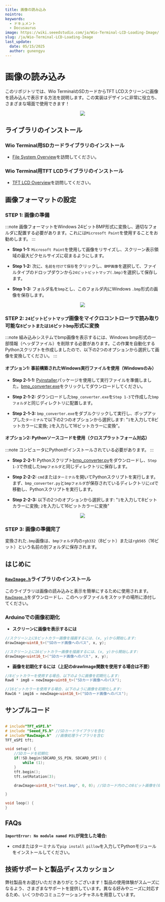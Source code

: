 ```yaml
---
title: 画像の読み込み
nointro:
keywords:
  - ドキュメント
  - Docusaurus
image: https://wiki.seeedstudio.com/ja/Wio-Terminal-LCD-Loading-Image/
slug: /ja/Wio-Terminal-LCD-Loading-Image
last_update:
  date: 05/15/2025
  author: gunengyu
---
```



# 画像の読み込み

このリポジトリでは、Wio TerminalのSDカードからTFT LCDスクリーンに画像を読み込んで表示する方法を説明します。この実装はデザインに非常に役立ち、さまざまな場面で使用できます！

<div align="center"><img src="https://files.seeedstudio.com/wiki/Wio-Terminal/img/WechatIMG2314.jpeg.jpg" /></div>

## ライブラリのインストール

### Wio Terminal用SDカードライブラリのインストール

- [File System Overview](https://wiki.seeedstudio.com/ja/Wio-Terminal-FS-Overview/)を訪問してください。

### Wio Terminal用TFT LCDライブラリのインストール

- [TFT LCD Overview](https://wiki.seeedstudio.com/ja/Wio-Terminal-LCD-Overview/)を訪問してください。

## 画像フォーマットの設定

### STEP 1: 画像の準備
:::note
    画像フォーマットをWindows 24ビットBMP形式に変換し、適切なフォルダに配置する必要があります。これには`Microsoft Paint`を使用することをお勧めします。
:::
 - **Step 1-1:** `Microsoft Paint`を使用して画像をリサイズし、スクリーン表示領域の最大ピクセルサイズに収まるようにします。

 - **Step 1-2:** 次に、`名前を付けて保存`をクリックし、`BMP画像`を選択して、ファイルタイプのドロップダウンから`24ビットビットマップ(.bmp)`を選択して保存します。
  
 - **Step 1-3:** フォルダ名を`bmp`とし、このフォルダ内にWindows `.bmp`形式の画像を保存します。

<div align="center"><img src="https://files.seeedstudio.com/wiki/Wio-Terminal/img/wioterminaltu.png" /></div>

### STEP 2: `24ビットビットマップ`画像をマイクロコントローラで読み取り可能な`8ビットまたは16ビットbmp`形式に変換
:::note
    組み込みシステムでbmp画像を表示するには、Windows bmp形式の一部情報（ヘッダファイル）を削除する必要があります。この作業を自動化するPythonスクリプトを作成しましたので、以下の2つのオプションから選択して画像を変換してください。
:::
#### オプション1: 事前構築されたWindows実行ファイルを使用（Windowsのみ）

- **Step 2-1-1:** [Pyinstaller](https://pyinstaller.org/en/stable/)パッケージを使用して実行ファイルを準備しました。[bmp_converter.exe](https://files.seeedstudio.com/wiki/Wio-Terminal/res/bmp_converter.exe)をクリックしてダウンロードしてください。

- **Step 2-1-2:** ダウンロードした`bmp_converter.exe`を`Step 1-3`で作成した`bmpフォルダ`と同じディレクトリに配置します。

- **Step 2-1-3:** `bmp_converter.exe`をダブルクリックして実行し、ポップアップした`ターミナル`で以下の2つのオプションから選択します: "`1`を入力して8ビットカラーに変換; `2`を入力して16ビットカラーに変換"。

#### オプション2: Pythonソースコードを使用（クロスプラットフォーム対応）
:::note
    コンピュータにPythonがインストールされている必要があります。
:::
- **Step 2-2-1:** Pythonスクリプト[bmp_converter.py](https://files.seeedstudio.com/wiki/Wio-Terminal/res/bmp_converter.py)をダウンロードし、`Step 1-3`で作成した`bmpフォルダ`と同じディレクトリに保存します。

- **Step 2-2-2:** `cmd`または`ターミナル`を開いてPythonスクリプトを実行します。まず、`bmp_converter.py`と`bmpフォルダ`が保存されているディレクトリに`cd`で移動し、Pythonスクリプトを実行します。

- **Step 2-2-3:** 以下の2つのオプションから選択します: "`1`を入力して8ビットカラーに変換; `2`を入力して16ビットカラーに変換"

<div align="center"><img src="https://files.seeedstudio.com/wiki/Wio-Terminal/img/PythonScript.gif" /></div>

### STEP 3: 画像の準備完了

変換された`.bmp`画像は、`bmpフォルダ`内の`rgb332`（8ビット）または`rgb565`（16ビット）という名前の別フォルダに保存されます。

## はじめに

### [`RawImage.h`](https://files.seeedstudio.com/wiki/Wio-Terminal/res/RawImage.h)ライブラリのインストール

このライブラリは画像の読み込みと表示を簡単にするために使用されます。[`RawImage.h`](https://files.seeedstudio.com/wiki/Wio-Terminal/res/RawImage.h)をダウンロードし、このヘッダファイルをスケッチの場所に添付してください。

### Arduinoでの画像初期化

- **スクリーンに画像を表示するには**

```Cpp
//スクリーン上に8ビットカラー画像を描画するには、(x, y)から開始します:
drawImage<uint8_t>("SDカード画像へのパス", x, y);

//スクリーン上に16ビットカラー画像を描画するには、(x, y)から開始します:
drawImage<uint16_t>("SDカード画像へのパス", x, y);
```

- **画像を初期化するには（上記のdrawImage関数を使用する場合は不要）**

```Cpp
//8ビットカラーを使用する場合、以下のように画像を初期化します:
Raw8 * img8 = newImage<uint8_t>("SDカード画像へのパス");

//16ビットカラーを使用する場合、以下のように画像を初期化します:
Raw16 * img16 = newImage<uint16_t>("SDカード画像へのパス");
```

## サンプルコード

```cpp

# include"TFT_eSPI.h"
# include "Seeed_FS.h" //SDカードライブラリを含む
# include"RawImage.h"  //画像処理ライブラリを含む
TFT_eSPI tft;

void setup() {
    //SDカードを初期化
    if(!SD.begin(SDCARD_SS_PIN, SDCARD_SPI)) {
        while (1);
    }
    tft.begin();
    tft.setRotation(3);

    drawImage<uint8_t>("test.bmp", 0, 0); //SDカード内のこの8ビット画像を(0, 0)から表示

}

void loop() {
}

```

## FAQs

**`ImportError: No module named PIL`が発生した場合:**

- cmdまたはターミナルで`pip install pillow`を入力してPythonモジュールをインストールしてください。

## 技術サポートと製品ディスカッション
弊社製品をお選びいただきありがとうございます！製品の使用体験がスムーズになるよう、さまざまなサポートを提供しています。異なる好みやニーズに対応するため、いくつかのコミュニケーションチャネルを用意しています。

<div class="button_tech_support_container">
<a href="https://forum.seeedstudio.com/" class="button_forum"></a> 
<a href="https://www.seeedstudio.com/contacts" class="button_email"></a>
</div>

<div class="button_tech_support_container">
<a href="https://discord.gg/eWkprNDMU7" class="button_discord"></a> 
<a href="https://github.com/Seeed-Studio/wiki-documents/discussions/69" class="button_discussion"></a>
</div>